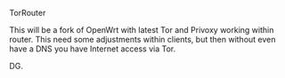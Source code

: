 TorRouter

This will be a fork of OpenWrt with latest Tor and Privoxy working within router.
This need some adjustments within clients, but then without even have a DNS you have Internet access via Tor.

DG.
